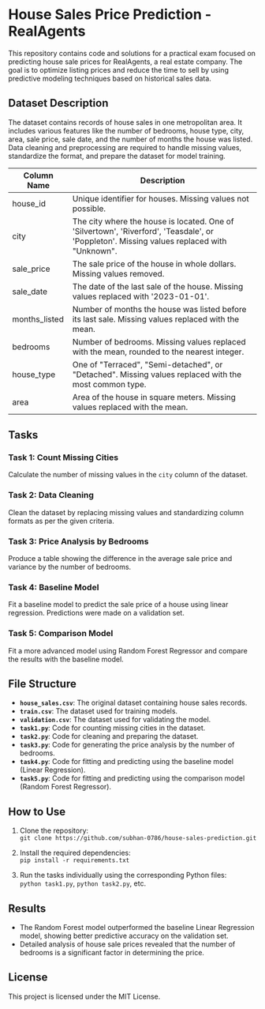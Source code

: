 # House Sales Price Prediction - RealAgents

This repository contains code and solutions for a practical exam focused on predicting house sale prices for RealAgents, a real estate company. The goal is to optimize listing prices and reduce the time to sell by using predictive modeling techniques based on historical sales data.

## Dataset Description

The dataset contains records of house sales in one metropolitan area. It includes various features like the number of bedrooms, house type, city, area, sale price, sale date, and the number of months the house was listed. Data cleaning and preprocessing are required to handle missing values, standardize the format, and prepare the dataset for model training.

| Column Name   | Description                                                                                         |
|---------------|-----------------------------------------------------------------------------------------------------|
| house_id      | Unique identifier for houses. Missing values not possible.                                           |
| city          | The city where the house is located. One of 'Silvertown', 'Riverford', 'Teasdale', or 'Poppleton'. Missing values replaced with "Unknown". |
| sale_price    | The sale price of the house in whole dollars. Missing values removed.                                |
| sale_date     | The date of the last sale of the house. Missing values replaced with '2023-01-01'.                   |
| months_listed | Number of months the house was listed before its last sale. Missing values replaced with the mean.    |
| bedrooms      | Number of bedrooms. Missing values replaced with the mean, rounded to the nearest integer.            |
| house_type    | One of "Terraced", "Semi-detached", or "Detached". Missing values replaced with the most common type.|
| area          | Area of the house in square meters. Missing values replaced with the mean.                           |

## Tasks

### Task 1: Count Missing Cities
Calculate the number of missing values in the `city` column of the dataset.

### Task 2: Data Cleaning
Clean the dataset by replacing missing values and standardizing column formats as per the given criteria.

### Task 3: Price Analysis by Bedrooms
Produce a table showing the difference in the average sale price and variance by the number of bedrooms.

### Task 4: Baseline Model
Fit a baseline model to predict the sale price of a house using linear regression. Predictions were made on a validation set.

### Task 5: Comparison Model
Fit a more advanced model using Random Forest Regressor and compare the results with the baseline model.

## File Structure

- **`house_sales.csv`**: The original dataset containing house sales records.
- **`train.csv`**: The dataset used for training models.
- **`validation.csv`**: The dataset used for validating the model.
- **`task1.py`**: Code for counting missing cities in the dataset.
- **`task2.py`**: Code for cleaning and preparing the dataset.
- **`task3.py`**: Code for generating the price analysis by the number of bedrooms.
- **`task4.py`**: Code for fitting and predicting using the baseline model (Linear Regression).
- **`task5.py`**: Code for fitting and predicting using the comparison model (Random Forest Regressor).

## How to Use

1. Clone the repository:  
   `git clone https://github.com/subhan-0786/house-sales-prediction.git`
   
2. Install the required dependencies:  
   `pip install -r requirements.txt`
   
3. Run the tasks individually using the corresponding Python files:  
   `python task1.py`, `python task2.py`, etc.

## Results

- The Random Forest model outperformed the baseline Linear Regression model, showing better predictive accuracy on the validation set.
- Detailed analysis of house sale prices revealed that the number of bedrooms is a significant factor in determining the price.

## License

This project is licensed under the MIT License.
